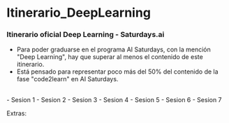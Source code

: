# Itinerario_DeepLearning
### Itinerario oficial Deep Learning - Saturdays.ai

- Para poder graduarse en el programa AI Saturdays, con la mención "Deep Learning", hay que superar al menos el contenido de este itinerario.
- Está pensado para representar poco más del 50% del contenido de la fase "code2learn" en AI Saturdays.
</br>
- Sesion 1
- Sesion 2
- Sesion 3
- Sesion 4
- Sesion 5
- Sesion 6
- Sesion 7

Extras:
